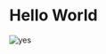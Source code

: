 # Hello World
![yes](https://www.redbubble.com/people/beccaamac/works/91323459-crying-emoji-meme-art)
